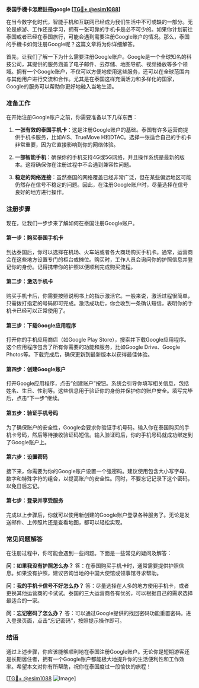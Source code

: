 **泰国手機卡怎麽註冊google [[TG💪+ @esim1088](https://t.me/s/esim1088)]**

在当今数字化时代，智能手机和互联网已经成为我们生活中不可或缺的一部分。无论是旅游、工作还是学习，拥有一张可靠的手机卡是必不可少的。如果你计划前往泰国或者已经在泰国旅行，可能会遇到需要注册Google账户的情况。那么，泰国的手機卡如何注册Google呢？这篇文章将为你详细解答。

首先，让我们了解一下为什么需要注册Google账户。Google是一个全球知名的科技公司，其提供的服务涵盖了电子邮件、云存储、地图导航、视频播放等多个领域。拥有一个Google账户，不仅可以方便地使用这些服务，还可以在全球范围内与其他用户进行交流和合作。尤其是在泰国这样充满活力和多样化的国家，Google的服务可以帮助你更好地融入当地生活。

### **准备工作**

在开始注册Google账户之前，你需要准备以下几样东西：

1. **一张有效的泰国手机卡**：这是注册Google账户的基础。泰国有许多运营商提供手机卡服务，比如AIS、TrueMove H和DTAC。选择一张适合自己的手机卡非常重要，因为它直接影响到你的网络体验。

2. **一部智能手机**：确保你的手机支持4G或5G网络，并且操作系统是最新的版本。这将确保你在注册过程中不会遇到兼容性问题。

3. **稳定的网络连接**：虽然泰国的网络覆盖已经非常广泛，但在某些偏远地区可能仍然存在信号不稳定的问题。因此，在注册Google账户时，尽量选择在信号良好的地方进行操作。

### **注册步骤**

现在，让我们一步步来了解如何在泰国注册Google账户。

#### **第一步：购买泰国手机卡**

到达泰国后，你可以选择在机场、火车站或者各大商场购买手机卡。通常，运营商会在这些地方设置专门的柜台或摊位。购买时，工作人员会询问你的护照信息并登记你的身份。记得携带你的护照以便顺利完成购买流程。

#### **第二步：激活手机卡**

购买手机卡后，你需要按照说明书上的指示激活它。一般来说，激活过程很简单，只需拨打指定的号码即可完成。激活成功后，你会收到一条确认短信，表明你的手机卡已经可以正常使用了。

#### **第三步：下载Google应用程序**

打开你的手机应用商店（如Google Play Store），搜索并下载Google应用程序。这个应用程序包含了所有你需要的功能和服务，比如Google Drive、Google Photos等。下载完成后，确保更新到最新版本以获得最佳体验。

#### **第四步：创建Google账户**

打开Google应用程序，点击“创建账户”按钮。系统会引导你填写相关信息，包括姓名、生日、性别等。这些信息用于验证你的身份并保护你的账户安全。填写完毕后，点击“下一步”继续。

#### **第五步：验证手机号码**

为了确保账户的安全性，Google会要求你验证手机号码。输入你在泰国购买的手机卡号码，然后等待接收验证码短信。输入验证码后，你的手机号码就成功绑定到了Google账户上。

#### **第六步：设置密码**

接下来，你需要为你的Google账户设置一个强密码。建议使用包含大小写字母、数字和特殊字符的组合，以提高账户的安全性。同时，不要忘记记录下这个密码，以免日后忘记。

#### **第七步：登录并享受服务**

完成以上步骤后，你就可以使用新创建的Google账户登录各种服务了。无论是发送邮件、上传照片还是查看地图，都可以轻松实现。

### **常见问题解答**

在注册过程中，你可能会遇到一些问题。下面是一些常见的疑问及解答：

**问：如果我没有护照怎么办？**
答：在泰国购买手机卡时，通常需要提供护照信息。如果没有护照，建议咨询当地的中国大使馆或领事馆寻求帮助。

**问：我的手机卡信号不好怎么办？**
答：尽量选择在人多的地方使用手机卡，或者更换其他运营商的卡试试。泰国的三大运营商各有优劣，可以根据自己的需求选择最适合的一家。

**问：忘记密码了怎么办？**
答：可以通过Google提供的找回密码功能重置密码。进入登录页面，点击“忘记密码”，按照提示操作即可。

### **结语**

通过上述步骤，你应该能够顺利地在泰国注册Google账户。无论你是短期游客还是长期居住者，拥有一个Google账户都能极大地提升你的生活便利性和工作效率。希望本文对你有所帮助，祝你在泰国度过一段愉快的旅程！

[[TG💪+ @esim1088](https://t.me/s/esim1088) ![Image](https://i.postimg.cc/4NQfJmqS/Snipaste-2025-05-13-00-14-12.png)]